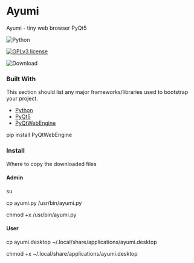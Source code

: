 # Ayumi
Ayumi - tiny web browser PyQt5

<!-- PROJECT SHIELDS -->
<!--
*** I'm using markdown "reference style" links for readability.
*** Reference links are enclosed in brackets [ ] instead of parentheses ( ).
*** See the bottom of this document for the declaration of the reference variables
*** for contributors-url, forks-url, etc. This is an optional, concise syntax you may use.
*** https://www.markdownguide.org/basic-syntax/#reference-style-links
-->

![Python](https://img.shields.io/badge/python-3670A0?style=for-the-badge&logo=python&logoColor=ffdd54)

[![GPLv3 license](https://img.shields.io/badge/License-GPLv3-blue.svg)](http://perso.crans.org/besson/LICENSE.html)

![Download](https://img.shields.io/github/downloads/o6n/Ayumi/total.svg)

### Built With

This section should list any major frameworks/libraries used to bootstrap your project.

* [Python](https://www.python.org/)
* [PyQt5](https://www.riverbankcomputing.com/software/pyqt/)
* [PyQtWebEngine](https://pypi.org/project/PyQtWebEngine/)

pip install PyQtWebEngine

### Install

Where to copy the downloaded files

#### Admin

su

cp ayumi.py /usr/bin/ayumi.py

chmod +x /usr/bin/ayumi.py

#### User

cp ayumi.desktop ~/.local/share/applications/ayumi.desktop

chmod +x ~/.local/share/applications/ayumi.desktop
